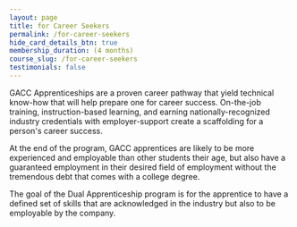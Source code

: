 ```yaml
---
layout: page
title: for Career Seekers
permalink: /for-career-seekers
hide_card_details_btn: true
membership_duration: (4 months)
course_slug: /for-career-seekers
testimonials: false
---
```


GACC Apprenticeships are a proven career pathway that yield technical know-how that will help prepare one for career success. On-the-job training, instruction-based learning, and earning nationally-recognized industry credentials with employer-support create a scaffolding for a person's career success.

At the end of the program, GACC apprentices are likely to be more experienced and employable than other students their age, but also have a guaranteed employment in their desired field of employment without the tremendous debt that comes with a college degree.

The goal of the Dual Apprenticeship program is for the apprentice to have a defined set of skills that are acknowledged in the industry but also to be employable by the company.